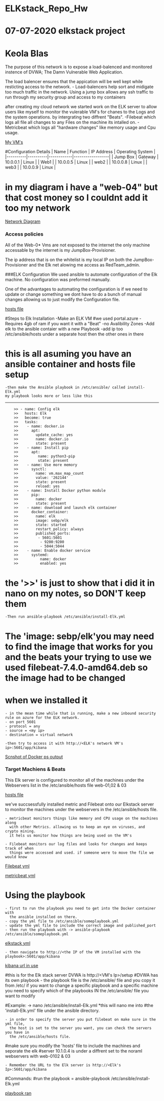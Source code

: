 # ELKstack_Repo_Hw
# 07-07-2020 elkstack project
# Keola Blas

The purpose of this network is to expose a load-balenced and monitored instence of DVWA;
The Damn Vulnerable Web Application.

The load balencer ensures that the appication will be well kept while resticting access 
to the network.
	- Load-balencers help sort and midigate too much traffic in the network.
	Using a jump box allows any ssh traffic to run through my security group 
	and access to my containers

after creating my cloud network we started work on the ELK server to allow users like 
myself to monitor the vulerable VM's for chanes to the Logs and the system operations.
by intergrating two diffrent "Beats".
	-Filebeat which logs all file all changes to any Files on the machine its 
	intalled on.
	-Metricbeat which logs all "hardware changes" like memory usage and Cpu usage.

[My VM's](./Images/Azure_VM's)

#Configuration Details
| Name     | Function | IP Address | Operating System |
|----------|----------|------------|------------------|
| Jump Box | Gateway  | 10.0.0.1   | Linux            |
| Web1     |          | 10.0.0.5   | Linux            |
| web2     |          | 10.0.0.8   | Linux            |
| web3     |          | 10.0.0.9   | Linux            |
# in my diagram i have a "web-04" but that cost money so I couldnt add it too my network

[Network Diagram](https://drive.google.com/file/d/1q7qcvperYsowUeJXhhus7YpmL-X0VlBN/view?usp=sharing)

### Access policies
All of the Web-0* Vms are not exposed to the internet the only machine accessable 
by the internet is my JumpBox-Provisioner.

The ip address that is on the whitelist is my local IP on both the JumpBox-Provisioner
and the Elk net alowing me access as RedTeam_admin.

###ELK Configuration 
We used ansible to automate configuration of the Elk machine. 
No configuration was preformed manually.

One of the advantages to automating the configuration is if we need to update 
or change something we dont have to do a bunch of manual changes allowing us 
to just modify the Configuration file.

[hosts file](./Images/ansible_hosts)

#Steps to Elk Installation
-Make an ELK VM #we used portal.azure
	-Requires 4gb of ram if you want it with a "Beat"
	-no Avalibility Zones
	-Add elk to the ansible contaier with a new Playbook
	-add ip too /etc/ansible/hosts under a separate host then the other ones in there

# this is all asuming you have an ansible container and hosts file setup
	-then make the Ansible playbook in /etc/ansible/ called install-Elk.yml
	my playbook looks more or less like this
---
        >> - name: Config elk 
        >>   hosts: Elk
        >>   become: true
        >>   tasks:
        >>    - name: docker.io
        >>      apt: 
        >>        update_cache: yes 
        >>        name: docker.io
        >>        state: present
        >>    - name: Install pip
        >>      apt:
        >>         name: python3-pip
        >>         state: present 
        >>    - name: Use more memory
        >>      sysctl:
        >>        name: vm.max_map_count
        >>        value: '262144'
        >>        state: present
        >>        reload: yes
        >>    - name: Install Docker python module
        >>      pip:
        >>        name: docker
        >>        state: present 
        >>    - name: download and launch elk container 
        >>      docker_container:
        >>        name: elk 
        >>        image: sebp/elk
        >>        state: started
        >>        restart_policy: always
        >>        published_ports: 
        >>         - 5601:5601
        >>          - 9200:9200
        >>          - 5044:5044
        >>    - name: Enable docker service
        >>      systemd:
        >>          name: docker 
        >>          enabled: yes
# the '>>' is just to show that i did it in nano on my notes, so DON'T keep them
	-Then run ansible-playbook /etc/ansible/install-Elk.yml

# The 'image: sebp/elk'you may need to find the image that works for you and the beats your trying to use we used filebeat-7.4.0-amd64.deb so the image had to be changed 
# when we installed it
	- in the mean time while that is running, make a new inbound security rule on azure for the ELK network.
	- on port 5601
	- protocol = any
	- source = <my ip>
	- destination = virtual network

	-then try to access it with http://<ELK's network VM's ip>:5601/app/kibana

[Scnshot of Docker ps output](./Images/Entering_ELK)

### Target Machiens & Beats
This Elk server is configured to monitor all of the machines under the Webservers list 
in the /etc/ansible/hosts file
web-01,02 & 03

[hosts file](./Images/ansible_hosts)




we've succsessfully installed metric and Filebeat onto our Elkstack server to monitor 
the machines under the webservers in the /etc/ansible/hosts file.
	
	- metricbeat monitors things like memory and CPU usage on the machines along 
	  with other Metrics. allowing us to keep an eye on viruses, and crypto mining. 
	  it hels us monitor how things are being used on the VM's
	
	- Filebeat monitors our log files and looks for changes and keeps track of when 
	  things were accessed and used. if someone were to move the file we would know

[Filebeat yml](./Images/Filebeat_yml)

[metricbeat yml](./Images/Metric_yml)

# Using the playbook

	- first to run the playbook you need to get into the Docker container with 
	  the ansible installed on there.
	- copy the yml file to /etc/ansible/someplaybook.yml
	- update the yml file to include the correct image and published_port
	- then run the playbook with -> ansible-playbook /etc/ansible/someplaybook.yml

[elkstack yml](./Images/Elkstack_yml)

	- then navigate to http://<the IP of the VM installed with the playbook>:5601/app/kibana

[kibana url in use](./Images/Kibana_URL_Works)

#this is for the Elk stack server
DVWA is http://<VM's Ip>/setup
#DVWA has its own playbook
	- the playbook file is the /etc/ansible/ file and you copy it from /etc/
	  if you want to change a specific playbook and a specific machine you need to 
	  specify which of the playbooks IN the /etc/ansible/ file you want to modify

#Example: -> nano /etc/ansible/install-Elk.yml *this will nano me into 
#the 'install-Elk.yml' file under the ansible directory.

	- in order to specify the server you put filebeat on make sure in the yml file, 
	  the host is set to the server you want, you can check the servers you have in 
	  the /etc/ansible/hosts file.
#make sure you modify the 'hosts' file to include the machines and seporate the elk 
#server 10.1.0.4 is under a diffrent set to the noraml webservers with web-0102 & 03

	- Remember the URL to the Elk server is http://<Elk's Ip>:5601/app/kibana
#Commands:
#run the playbook = ansible-playbook /etc/ansible/install-Elk.yml
  
[playbook ran](./Images/ELK_playbook_Ran)









 


















